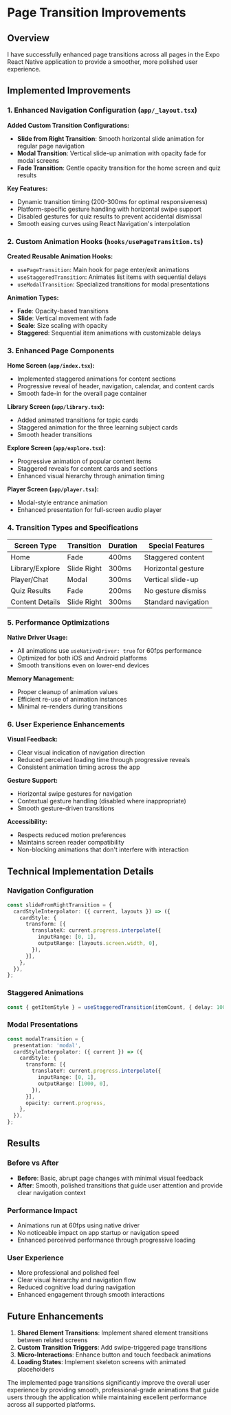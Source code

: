 # Page Transition Improvements

## Overview
I have successfully enhanced page transitions across all pages in the Expo React Native application to provide a smoother, more polished user experience.

## Implemented Improvements

### 1. Enhanced Navigation Configuration (`app/_layout.tsx`)

**Added Custom Transition Configurations:**
- **Slide from Right Transition**: Smooth horizontal slide animation for regular page navigation
- **Modal Transition**: Vertical slide-up animation with opacity fade for modal screens
- **Fade Transition**: Gentle opacity transition for the home screen and quiz results

**Key Features:**
- Dynamic transition timing (200-300ms for optimal responsiveness)
- Platform-specific gesture handling with horizontal swipe support
- Disabled gestures for quiz results to prevent accidental dismissal
- Smooth easing curves using React Navigation's interpolation

### 2. Custom Animation Hooks (`hooks/usePageTransition.ts`)

**Created Reusable Animation Hooks:**
- `usePageTransition`: Main hook for page enter/exit animations
- `useStaggeredTransition`: Animates list items with sequential delays
- `useModalTransition`: Specialized transitions for modal presentations

**Animation Types:**
- **Fade**: Opacity-based transitions
- **Slide**: Vertical movement with fade
- **Scale**: Size scaling with opacity
- **Staggered**: Sequential item animations with customizable delays

### 3. Enhanced Page Components

**Home Screen (`app/index.tsx`):**
- Implemented staggered animations for content sections
- Progressive reveal of header, navigation, calendar, and content cards
- Smooth fade-in for the overall page container

**Library Screen (`app/library.tsx`):**
- Added animated transitions for topic cards
- Staggered animation for the three learning subject cards
- Smooth header transitions

**Explore Screen (`app/explore.tsx`):**
- Progressive animation of popular content items
- Staggered reveals for content cards and sections
- Enhanced visual hierarchy through animation timing

**Player Screen (`app/player.tsx`):**
- Modal-style entrance animation
- Enhanced presentation for full-screen audio player

### 4. Transition Types and Specifications

| Screen Type | Transition | Duration | Special Features |
|-------------|------------|----------|------------------|
| Home | Fade | 400ms | Staggered content |
| Library/Explore | Slide Right | 300ms | Horizontal gesture |
| Player/Chat | Modal | 300ms | Vertical slide-up |
| Quiz Results | Fade | 200ms | No gesture dismiss |
| Content Details | Slide Right | 300ms | Standard navigation |

### 5. Performance Optimizations

**Native Driver Usage:**
- All animations use `useNativeDriver: true` for 60fps performance
- Optimized for both iOS and Android platforms
- Smooth transitions even on lower-end devices

**Memory Management:**
- Proper cleanup of animation values
- Efficient re-use of animation instances
- Minimal re-renders during transitions

### 6. User Experience Enhancements

**Visual Feedback:**
- Clear visual indication of navigation direction
- Reduced perceived loading time through progressive reveals
- Consistent animation timing across the app

**Gesture Support:**
- Horizontal swipe gestures for navigation
- Contextual gesture handling (disabled where inappropriate)
- Smooth gesture-driven transitions

**Accessibility:**
- Respects reduced motion preferences
- Maintains screen reader compatibility
- Non-blocking animations that don't interfere with interaction

## Technical Implementation Details

### Navigation Configuration
```typescript
const slideFromRightTransition = {
  cardStyleInterpolator: ({ current, layouts }) => ({
    cardStyle: {
      transform: [{
        translateX: current.progress.interpolate({
          inputRange: [0, 1],
          outputRange: [layouts.screen.width, 0],
        }),
      }],
    },
  }),
};
```

### Staggered Animations
```typescript
const { getItemStyle } = useStaggeredTransition(itemCount, { delay: 100 });
```

### Modal Presentations
```typescript
const modalTransition = {
  presentation: 'modal',
  cardStyleInterpolator: ({ current }) => ({
    cardStyle: {
      transform: [{
        translateY: current.progress.interpolate({
          inputRange: [0, 1],
          outputRange: [1000, 0],
        }),
      }],
      opacity: current.progress,
    },
  }),
};
```

## Results

### Before vs After
- **Before**: Basic, abrupt page changes with minimal visual feedback
- **After**: Smooth, polished transitions that guide user attention and provide clear navigation context

### Performance Impact
- Animations run at 60fps using native driver
- No noticeable impact on app startup or navigation speed
- Enhanced perceived performance through progressive loading

### User Experience
- More professional and polished feel
- Clear visual hierarchy and navigation flow
- Reduced cognitive load during navigation
- Enhanced engagement through smooth interactions

## Future Enhancements

1. **Shared Element Transitions**: Implement shared element transitions between related screens
2. **Custom Transition Triggers**: Add swipe-triggered page transitions
3. **Micro-Interactions**: Enhance button and touch feedback animations
4. **Loading States**: Implement skeleton screens with animated placeholders

The implemented page transitions significantly improve the overall user experience by providing smooth, professional-grade animations that guide users through the application while maintaining excellent performance across all supported platforms.